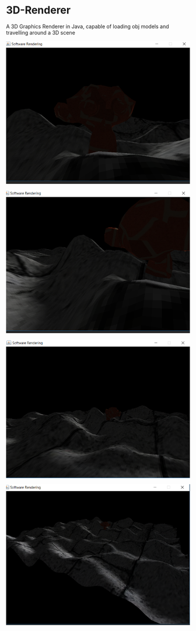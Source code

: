 # 3D-Renderer
A 3D Graphics Renderer in Java, capable of loading obj models and travelling around a 3D scene

![](3DImages/1.png)

![](3DImages/2.png)

![](3DImages/3.png)

![](3DImages/4.png)
